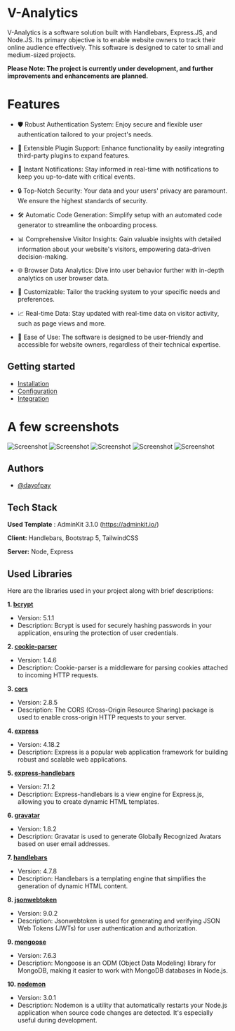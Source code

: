 
# V-Analytics
V-Analytics is a software solution built with Handlebars, Express.JS, and Node.JS. Its primary objective is to enable website owners to track their online audience effectively. This software is designed to cater to small and medium-sized projects.

**Please Note: The project is currently under development, and further improvements and enhancements are planned.**

# Features

* 🛡️ Robust Authentication System: Enjoy secure and flexible user authentication tailored to your project's needs.

* 🧩 Extensible Plugin Support: Enhance functionality by easily integrating third-party plugins to expand features.

* 🚀 Instant Notifications: Stay informed in real-time with notifications to keep you up-to-date with critical events.

* 🔒 Top-Notch Security: Your data and your users' privacy are paramount. We ensure the highest standards of security.

* 🛠️ Automatic Code Generation: Simplify setup with an automated code generator to streamline the onboarding process.

* 📊 Comprehensive Visitor Insights: Gain valuable insights with detailed information about your website's visitors, empowering data-driven decision-making.

* 🌐 Browser Data Analytics: Dive into user behavior further with in-depth analytics on user browser data.

* 🎨 Customizable: Tailor the tracking system to your specific needs and preferences.

* 📈 Real-time Data: Stay updated with real-time data on visitor activity, such as page views and more.

* 🧰 Ease of Use: The software is designed to be user-friendly and accessible for website owners, regardless of their technical expertise.



## Getting started

 - [Installation](https://github.com/dayofpay/V-Analytics/docs/installation.md)
 - [Configuration](https://github.com/dayofpay/V-Analytics/docs/config.md)
 - [Integration](https://github.com/dayofpay/V-Analytics/docs/integration.md)

# A few screenshots
![Screenshot](https://i.gyazo.com/c23bd13eb1e8b92e2f5aaa8e50a4d98c.png)
![Screenshot](https://i.gyazo.com/cf61e608c56821f60c3d7cd8b920e835.png)
![Screenshot](https://i.gyazo.com/4bfee18bd2dd5ec91801966a1dc21755.png)
![Screenshot](https://i.gyazo.com/42360b64c87d38c708d197cbc9668d92.png)
![Screenshot](https://i.gyazo.com/c484953065a5bfd1ec877d2d4e5298b6.png)
## Authors

- [@dayofpay](https://www.github.com/dayofpay)


## Tech Stack

**Used Template** : AdminKit 3.1.0 (https://adminkit.io/)

**Client:** Handlebars, Bootstrap 5, TailwindCSS

**Server:** Node, Express

## Used Libraries

Here are the libraries used in your project along with brief descriptions:

**1. [bcrypt](https://www.npmjs.com/package/bcrypt)**
   - Version: 5.1.1
   - Description: Bcrypt is used for securely hashing passwords in your application, ensuring the protection of user credentials.

**2. [cookie-parser](https://www.npmjs.com/package/cookie-parser)**
   - Version: 1.4.6
   - Description: Cookie-parser is a middleware for parsing cookies attached to incoming HTTP requests.

**3. [cors](https://www.npmjs.com/package/cors)**
   - Version: 2.8.5
   - Description: The CORS (Cross-Origin Resource Sharing) package is used to enable cross-origin HTTP requests to your server.

**4. [express](https://www.npmjs.com/package/express)**
   - Version: 4.18.2
   - Description: Express is a popular web application framework for building robust and scalable web applications.

**5. [express-handlebars](https://www.npmjs.com/package/express-handlebars)**
   - Version: 7.1.2
   - Description: Express-handlebars is a view engine for Express.js, allowing you to create dynamic HTML templates.

**6. [gravatar](https://www.npmjs.com/package/gravatar)**
   - Version: 1.8.2
   - Description: Gravatar is used to generate Globally Recognized Avatars based on user email addresses.

**7. [handlebars](https://www.npmjs.com/package/handlebars)**
   - Version: 4.7.8
   - Description: Handlebars is a templating engine that simplifies the generation of dynamic HTML content.

**8. [jsonwebtoken](https://www.npmjs.com/package/jsonwebtoken)**
   - Version: 9.0.2
   - Description: Jsonwebtoken is used for generating and verifying JSON Web Tokens (JWTs) for user authentication and authorization.

**9. [mongoose](https://www.npmjs.com/package/mongoose)**
   - Version: 7.6.3
   - Description: Mongoose is an ODM (Object Data Modeling) library for MongoDB, making it easier to work with MongoDB databases in Node.js.

**10. [nodemon](https://www.npmjs.com/package/nodemon)**
   - Version: 3.0.1
   - Description: Nodemon is a utility that automatically restarts your Node.js application when source code changes are detected. It's especially useful during development.



